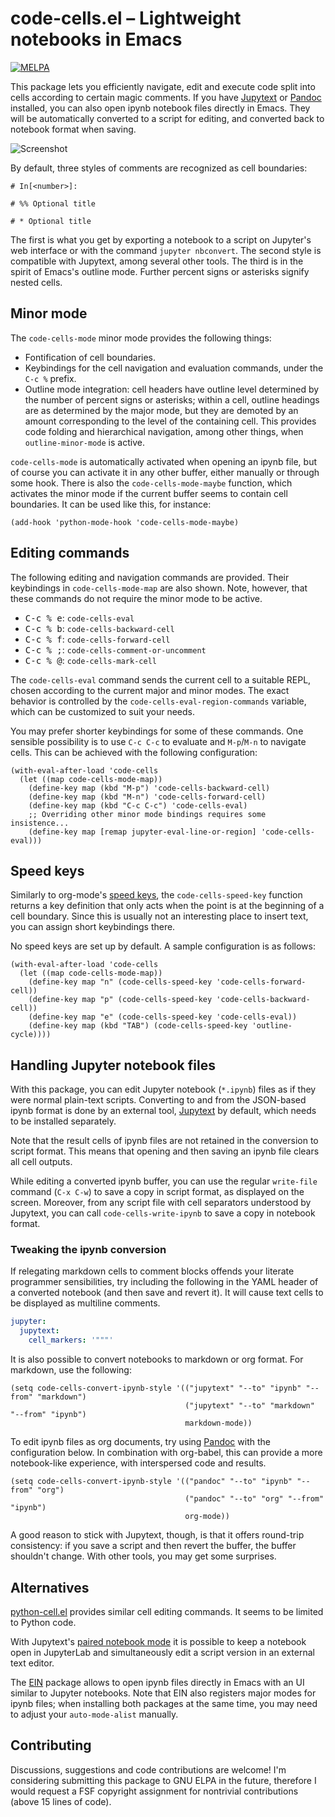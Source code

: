code-cells.el – Lightweight notebooks in Emacs
==============================================

[![MELPA](https://melpa.org/packages/code-cells-badge.svg)](https://melpa.org/#/code-cells)

This package lets you efficiently navigate, edit and execute code
split into cells according to certain magic comments.  If you have
[Jupytext] or [Pandoc] installed, you can also open ipynb notebook
files directly in Emacs.  They will be automatically converted to a
script for editing, and converted back to notebook format when saving.

![Screenshot](https://user-images.githubusercontent.com/6500902/148531077-052c7811-9083-41ce-b575-d43003e63363.png)

By default, three styles of comments are recognized as cell boundaries:

```
# In[<number>]:

# %% Optional title

# * Optional title
```

The first is what you get by exporting a notebook to a script on
Jupyter's web interface or with the command `jupyter nbconvert`.  The
second style is compatible with Jupytext, among several other tools.
The third is in the spirit of Emacs's outline mode.  Further percent
signs or asterisks signify nested cells.

Minor mode
----------

The `code-cells-mode` minor mode provides the following things:

- Fontification of cell boundaries.
- Keybindings for the cell navigation and evaluation commands, under
  the `C-c %` prefix.
- Outline mode integration: cell headers have outline level determined
  by the number of percent signs or asterisks; within a cell, outline
  headings are as determined by the major mode, but they are demoted
  by an amount corresponding to the level of the containing cell.
  This provides code folding and hierarchical navigation, among other
  things, when `outline-minor-mode` is active.

`code-cells-mode` is automatically activated when opening an ipynb
file, but of course you can activate it in any other buffer, either
manually or through some hook.  There is also the
`code-cells-mode-maybe` function, which activates the minor mode if
the current buffer seems to contain cell boundaries.  It can be used
like this, for instance:

``` elisp
(add-hook 'python-mode-hook 'code-cells-mode-maybe)
```

Editing commands
----------------

The following editing and navigation commands are provided.  Their
keybindings in `code-cells-mode-map` are also shown.  Note, however,
that these commands do not require the minor mode to be active.

- <kbd>C-c % e</kbd>: `code-cells-eval`
- <kbd>C-c % b</kbd>: `code-cells-backward-cell`
- <kbd>C-c % f</kbd>: `code-cells-forward-cell`
- <kbd>C-c % ;</kbd>: `code-cells-comment-or-uncomment`
- <kbd>C-c % @</kbd>: `code-cells-mark-cell`

The `code-cells-eval` command sends the current cell to a suitable
REPL, chosen according to the current major and minor modes.  The
exact behavior is controlled by the `code-cells-eval-region-commands`
variable, which can be customized to suit your needs.

You may prefer shorter keybindings for some of these commands.  One
sensible possibility is to use `C-c C-c` to evaluate and `M-p`/`M-n`
to navigate cells.  This can be achieved with the following
configuration:

``` elisp
(with-eval-after-load 'code-cells
  (let ((map code-cells-mode-map))
    (define-key map (kbd "M-p") 'code-cells-backward-cell)
    (define-key map (kbd "M-n") 'code-cells-forward-cell)
    (define-key map (kbd "C-c C-c") 'code-cells-eval)
    ;; Overriding other minor mode bindings requires some insistence...
    (define-key map [remap jupyter-eval-line-or-region] 'code-cells-eval)))
```

Speed keys
----------

Similarly to org-mode's [speed keys], the `code-cells-speed-key`
function returns a key definition that only acts when the point is at
the beginning of a cell boundary.  Since this is usually not an
interesting place to insert text, you can assign short keybindings
there.

No speed keys are set up by default.  A sample configuration is as
follows:

``` elisp
(with-eval-after-load 'code-cells
  (let ((map code-cells-mode-map))
    (define-key map "n" (code-cells-speed-key 'code-cells-forward-cell))
    (define-key map "p" (code-cells-speed-key 'code-cells-backward-cell))
    (define-key map "e" (code-cells-speed-key 'code-cells-eval))
    (define-key map (kbd "TAB") (code-cells-speed-key 'outline-cycle))))
```

Handling Jupyter notebook files
-------------------------------

With this package, you can edit Jupyter notebook (`*.ipynb`) files as
if they were normal plain-text scripts.  Converting to and from the
JSON-based ipynb format is done by an external tool, [Jupytext] by
default, which needs to be installed separately.

Note that the result cells of ipynb files are not retained in the
conversion to script format.  This means that opening and then saving
an ipynb file clears all cell outputs.

While editing a converted ipynb buffer, you can use the regular
`write-file` command (`C-x C-w`) to save a copy in script format, as
displayed on the screen.  Moreover, from any script file with cell
separators understood by Jupytext, you can call
`code-cells-write-ipynb` to save a copy in notebook format.

### Tweaking the ipynb conversion

If relegating markdown cells to comment blocks offends your literate
programmer sensibilities, try including the following in the YAML
header of a converted notebook (and then save and revert it).  It will
cause text cells to be displayed as multiline comments.

``` yaml
jupyter:
  jupytext:
    cell_markers: '"""'
```

It is also possible to convert notebooks to markdown or org format.
For markdown, use the following:

``` elisp
(setq code-cells-convert-ipynb-style '(("jupytext" "--to" "ipynb" "--from" "markdown")
                                       ("jupytext" "--to" "markdown" "--from" "ipynb")
                                       markdown-mode))
```

To edit ipynb files as org documents, try using [Pandoc] with the
configuration below.  In combination with org-babel, this can provide
a more notebook-like experience, with interspersed code and results.

```elisp
(setq code-cells-convert-ipynb-style '(("pandoc" "--to" "ipynb" "--from" "org")
                                       ("pandoc" "--to" "org" "--from" "ipynb")
                                       org-mode))
```

A good reason to stick with Jupytext, though, is that it offers
round-trip consistency: if you save a script and then revert the
buffer, the buffer shouldn't change.  With other tools, you may get
some surprises.

Alternatives
------------

[python-cell.el] provides similar cell editing commands.  It seems to
be limited to Python code.

With Jupytext's [paired notebook mode](https://jupytext.readthedocs.io/en/latest/paired-notebooks.html)
it is possible to keep a notebook open in JupyterLab and simultaneously
edit a script version in an external text editor.

The [EIN] package allows to open ipynb files directly in Emacs with an
UI similar to Jupyter notebooks.  Note that EIN also registers major
modes for ipynb files; when installing both packages at the same time,
you may need to adjust your `auto-mode-alist` manually.


Contributing
------------

Discussions, suggestions and code contributions are welcome!  I'm
considering submitting this package to GNU ELPA in the future,
therefore I would request a FSF copyright assignment for nontrivial
contributions (above 15 lines of code).

[ein]: https://github.com/dickmao/emacs-ipython-notebook
[emacs-jupyter]: https://github.com/dzop/emacs-jupyter
[jupytext]: https://github.com/mwouts/jupytext
[pandoc]: https://pandoc.org/
[python-cell.el]: https://github.com/thisch/python-cell.el
[speed keys]: https://orgmode.org/manual/Speed-Keys.html
